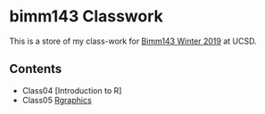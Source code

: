 # bimm143 Classwork

This is a store of my class-work for [Bimm143 Winter 2019](https://bioboot.github.io/bimm143_W19/) at UCSD.

## Contents
- Class04 [Introduction to R]
- Class05 [Rgraphics](https://github.com/Lillymariam/bimm143/blob/master/class05/class05.md)
